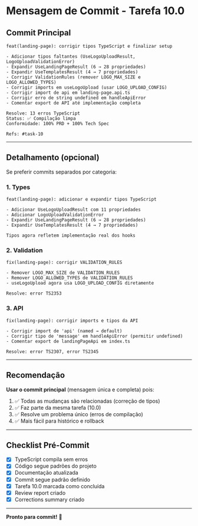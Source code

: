 # Mensagem de Commit - Tarefa 10.0

## Commit Principal

```
feat(landing-page): corrigir tipos TypeScript e finalizar setup

- Adicionar tipos faltantes (UseLogoUploadResult, LogoUploadValidationError)
- Expandir UseLandingPageResult (6 → 28 propriedades)
- Expandir UseTemplatesResult (4 → 7 propriedades)
- Corrigir ValidationRules (remover LOGO_MAX_SIZE e LOGO_ALLOWED_TYPES)
- Corrigir imports em useLogoUpload (usar LOGO_UPLOAD_CONFIG)
- Corrigir import de api em landing-page.api.ts
- Corrigir erro de string undefined em handleApiError
- Comentar export de API até implementação completa

Resolve: 13 erros TypeScript
Status: ✅ Compilação limpa
Conformidade: 100% PRD + 100% Tech Spec

Refs: #task-10
```

---

## Detalhamento (opcional)

Se preferir commits separados por categoria:

### 1. Types
```
feat(landing-page): adicionar e expandir tipos TypeScript

- Adicionar UseLogoUploadResult com 11 propriedades
- Adicionar LogoUploadValidationError
- Expandir UseLandingPageResult (6 → 28 propriedades)
- Expandir UseTemplatesResult (4 → 7 propriedades)

Tipos agora refletem implementação real dos hooks
```

### 2. Validation
```
fix(landing-page): corrigir VALIDATION_RULES

- Remover LOGO_MAX_SIZE de VALIDATION_RULES
- Remover LOGO_ALLOWED_TYPES de VALIDATION_RULES
- useLogoUpload agora usa LOGO_UPLOAD_CONFIG diretamente

Resolve: error TS2353
```

### 3. API
```
fix(landing-page): corrigir imports e tipos da API

- Corrigir import de 'api' (named → default)
- Corrigir tipo de 'message' em handleApiError (permitir undefined)
- Comentar export de landingPageApi em index.ts

Resolve: error TS2307, error TS2345
```

---

## Recomendação

**Usar o commit principal** (mensagem única e completa) pois:
1. ✅ Todas as mudanças são relacionadas (correção de tipos)
2. ✅ Faz parte da mesma tarefa (10.0)
3. ✅ Resolve um problema único (erros de compilação)
4. ✅ Mais fácil para histórico e rollback

---

## Checklist Pré-Commit

- [x] TypeScript compila sem erros
- [x] Código segue padrões do projeto
- [x] Documentação atualizada
- [x] Commit segue padrão definido
- [x] Tarefa 10.0 marcada como concluída
- [x] Review report criado
- [x] Corrections summary criado

---

**Pronto para commit!** 🚀
